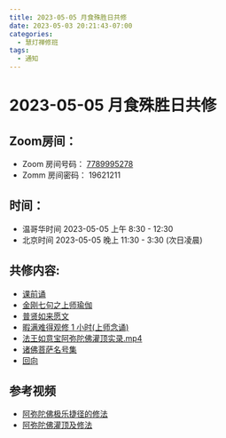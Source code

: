 ```yaml
---
title: 2023-05-05 月食殊胜日共修
date: 2023-05-03 20:21:43-07:00
categories:
  - 慧灯禅修班
tags:
  - 通知
---
```

# 2023-05-05 月食殊胜日共修

## Zoom房间：

-   Zoom 房间号码： [7789995278](https://us02web.zoom.us/j/7789995278?pwd=VjZmbWJFY2k2K0E5RVB2cTNIQmhqUT09)
-   Zomm 房间密码： 19621211

## 时间：

- 温哥华时间 2023-05-05 上午 8:30 - 12:30
- 北京时间 2023-05-05 晚上 11:30 - 3:30 (次日凌晨)

## 共修内容:

- [课前诵](https://s3.ap-northeast-1.wasabisys.com/hdcx/hdv/videos/%E8%AF%BE%E5%89%8D%E5%BF%B5%E8%AF%B5.mp4)
- [金刚七句之上师瑜伽](https://s3.ap-northeast-1.wasabisys.com/hdcx/hdv/videos/%e9%87%91%e5%88%9a%e4%b8%83%e5%8f%a5-%e6%b5%81%e7%95%85%e7%89%88.mp4)
- [普贤如来愿文](https://s3.ap-northeast-1.wasabisys.com/hdcx/hdv/videos/%e6%99%ae%e8%b4%a4%e5%a6%82%e6%9d%a5%e6%84%bf%e6%96%87.mp4)
- [暇满难得观修 1 小时(上师念诵)](https://s3.ap-northeast-1.wasabisys.com/hdcx/hdv/v/4jx/%E6%9A%87%E6%BB%A1%E9%9A%BE%E5%BE%97-%E4%B8%8A%E5%B8%88%E5%BF%B5%E8%AF%B5.mp4)
- [法王如意宝阿弥陀佛灌顶实录.mp4](https://s3.ap-northeast-1.wasabisys.com/hdcx/hdv/v/法王如意宝阿弥陀佛灌顶实录.mp4)
- [诸佛菩萨名号集](https://s3.ap-northeast-1.wasabisys.com/hdcx/hdv/yigui/%e8%af%b8%e4%bd%9b%e8%8f%a9%e8%90%a8%e5%90%8d%e5%8f%b7%e9%9b%86-%e5%bf%b5%e8%af%b5%e4%bb%aa%e8%bd%a8.mp4)
- [回向](https://s3.ap-northeast-1.wasabisys.com/hdcx/hdv/videos/%E5%9B%9E%E5%90%91(2021%E7%89%88).mp4)


## 参考视频
- [阿弥陀佛极乐捷径的修法](https://www.youtube.com/watch?v=uXSWtTpl6so)
- [阿弥陀佛灌顶及修法](https://www.youtube.com/watch?v=_104wnHFF38&t=4238s&ab_channel=%E7%B4%A2%E8%BE%BE%E5%90%89%E5%A0%AA%E5%B8%83)
